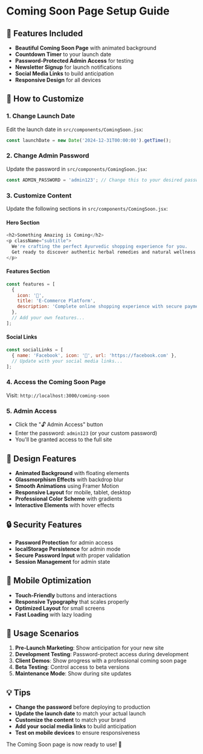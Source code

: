 # Coming Soon Page Setup Guide

## 🚀 Features Included

- **Beautiful Coming Soon Page** with animated background
- **Countdown Timer** to your launch date
- **Password-Protected Admin Access** for testing
- **Newsletter Signup** for launch notifications
- **Social Media Links** to build anticipation
- **Responsive Design** for all devices

## 🔧 How to Customize

### 1. Change Launch Date
Edit the launch date in `src/components/ComingSoon.jsx`:
```javascript
const launchDate = new Date('2024-12-31T00:00:00').getTime();
```

### 2. Change Admin Password
Update the password in `src/components/ComingSoon.jsx`:
```javascript
const ADMIN_PASSWORD = 'admin123'; // Change this to your desired password
```

### 3. Customize Content
Update the following sections in `src/components/ComingSoon.jsx`:

#### Hero Section
```javascript
<h2>Something Amazing is Coming</h2>
<p className="subtitle">
  We're crafting the perfect Ayurvedic shopping experience for you. 
  Get ready to discover authentic herbal remedies and natural wellness products.
</p>
```

#### Features Section
```javascript
const features = [
  {
    icon: '🛒',
    title: 'E-Commerce Platform',
    description: 'Complete online shopping experience with secure payments'
  },
  // Add your own features...
];
```

#### Social Links
```javascript
const socialLinks = [
  { name: 'Facebook', icon: '📘', url: 'https://facebook.com' },
  // Update with your social media links...
];
```

### 4. Access the Coming Soon Page
Visit: `http://localhost:3000/coming-soon`

### 5. Admin Access
- Click the "🔓 Admin Access" button
- Enter the password: `admin123` (or your custom password)
- You'll be granted access to the full site

## 🎨 Design Features

- **Animated Background** with floating elements
- **Glassmorphism Effects** with backdrop blur
- **Smooth Animations** using Framer Motion
- **Responsive Layout** for mobile, tablet, desktop
- **Professional Color Scheme** with gradients
- **Interactive Elements** with hover effects

## 🔒 Security Features

- **Password Protection** for admin access
- **localStorage Persistence** for admin mode
- **Secure Password Input** with proper validation
- **Session Management** for admin state

## 📱 Mobile Optimization

- **Touch-Friendly** buttons and interactions
- **Responsive Typography** that scales properly
- **Optimized Layout** for small screens
- **Fast Loading** with lazy loading

## 🚀 Usage Scenarios

1. **Pre-Launch Marketing**: Show anticipation for your new site
2. **Development Testing**: Password-protect access during development
3. **Client Demos**: Show progress with a professional coming soon page
4. **Beta Testing**: Control access to beta versions
5. **Maintenance Mode**: Show during site updates

## 💡 Tips

- **Change the password** before deploying to production
- **Update the launch date** to match your actual launch
- **Customize the content** to match your brand
- **Add your social media links** to build anticipation
- **Test on mobile devices** to ensure responsiveness

The Coming Soon page is now ready to use! 🎉 